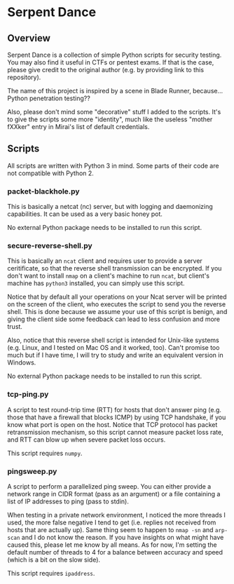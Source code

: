 Serpent Dance
========

## Overview

Serpent Dance is a collection of simple Python scripts for security testing. You may also find it useful in CTFs or pentest exams. If that is the case, please give credit to the original author (e.g. by providing link to this repository).

The name of this project is inspired by a scene in Blade Runner, because... Python penetration testing??

Also, please don't mind some "decorative" stuff I added to the scripts. It's to give the scripts some more "identity", much like the useless "mother fXXker" entry in Mirai's list of default credentials.

## Scripts

All scripts are written with Python 3 in mind. Some parts of their code are not compatible with Python 2.

### packet-blackhole.py

This is basically a netcat (nc) server, but with logging and daemonizing capabilities. It can be used as a very basic honey pot.

No external Python package needs to be installed to run this script.

### secure-reverse-shell.py

This is basically an `ncat` client and requires user to provide a server ceritificate, so that the reverse shell transmission can be encrypted. If you don't want to install `nmap` on a client's machine to run `ncat`, but client's machine has `python3` installed, you can simply use this script.

Notice that by default all your operations on your Ncat server will be printed on the screen of the client, who executes the script to send you the reverse shell. This is done because we assume your use of this script is benign, and giving the client side some feedback can lead to less confusion and more trust.

Also, notice that this reverse shell script is intended for Unix-like systems (e.g. Linux, and I tested on Mac OS and it worked, too). Can't promise too much but if I have time, I will try to study and write an equivalent version in Windows.

No external Python package needs to be installed to run this script.

### tcp-ping.py

A script to test round-trip time (RTT) for hosts that don't answer ping (e.g. those that have a firewall that blocks ICMP) by using TCP handshake, if you know what port is open on the host. Notice that TCP protocol has packet retransmission mechanism, so this script cannot measure packet loss rate, and RTT can blow up when severe packet loss occurs.

This script requires `numpy`.

### pingsweep.py

A script to perform a parallelized ping sweep. You can either provide a network range in CIDR format (pass as an argument) or a file containing a list of IP addresses to ping (pass to stdin).

When testing in a private network environment, I noticed the more threads I used, the more false negative I tend to get (i.e. replies not received from hosts that are actually up). Same thing seem to happen to `nmap -sn` and `arp-scan` and I do not know the reason. If you have insights on what might have caused this, please let me know by all means. As for now, I'm setting the default number of threads to 4 for a balance between accuracy and speed (which is a bit on the slow side).

This script requires `ipaddress`.

